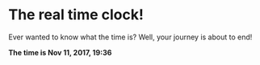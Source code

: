 # The real time clock!

Ever wanted to know what the time is? Well, your journey is about to end!

**The time is Nov 11, 2017, 19:36**